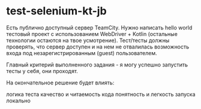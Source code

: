 # test-selenium-kt-jb

Есть публично доступный сервер TeamCity.
Нужно написать hello world тестовый проект с использованием WebDriver + Kotlin (остальные технологии остаются на твое усмотрение). Тест/тесты должны проверять, что сервер доступен и на нем не отвалилась возможность входа под незарегистрированным (guest) пользователем.

Главный критерий выполненного задания - я могу успешно запустить тесты у себя, они проходят.

На окончательное решение будет влиять:

логика теста
качество и читаемость кода
понятность и легкость запуска локально
